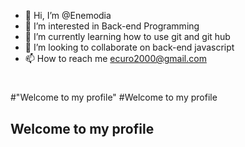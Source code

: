 - 👋 Hi, I’m @Enemodia
- 👀 I’m interested in Back-end Programming 
- 🌱 I’m currently learning how to use git and git hub
- 💞️ I’m looking to collaborate on back-end javascript 
- 📫 How to reach me ecuro2000@gmail.com 

<!---
Enemodia/Enemodia is a ✨ special ✨ repository because its `README.md` (this file) appears on your GitHub profile.
You can click the Preview link to take a look at your changes.
--->
#
#"Welcome to my profile"
#Welcome to my profile
## Welcome to my profile
